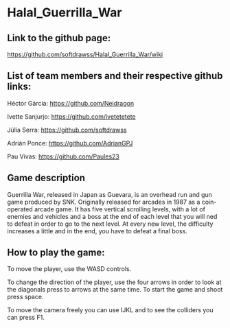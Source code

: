 # Halal_Guerrilla_War

## Link to the github page:
https://github.com/softdrawss/Halal_Guerrilla_War/wiki

## List of team members and their respective github links:

Héctor Gárcia: https://github.com/Neidragon

Ivette Sanjurjo: https://github.com/ivetetetete

Júlia Serra: https://github.com/softdrawss

Adrián Ponce: https://github.com/AdrianGPJ

Pau Vivas: https://github.com/Paules23

## Game description

Guerrilla War, released in Japan as Guevara, is an overhead run and gun game produced by SNK. Originally released for arcades in 1987 as a coin-operated arcade game. It has five vertical scrolling levels, with a lot of enemies and vehicles and a boss at the end of each level that you will ned to defeat in order to go to the next level. At every new level, the difficulty increases a little and in the end, you have to defeat a final boss.

## How to play the game:

To move the player, use the WASD controls.

To change the direction of the player, use the four arrows in order to look at the diagonals press to arrows at the same time.
To start the game and shoot press space.

To move the camera freely you can use IJKL and to see the colliders you can press F1.
